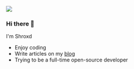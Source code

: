 <img src="https://github-readme-stats.vercel.app/api?username=ShroXd&show_icons=true&theme=dracula" />

### Hi there 👋


I'm Shroxd

- Enjoy coding<br/>
- Write articles on my [blog](https://www.atriiy.com/)
- Trying to be a full-time open-source developer<br/>
